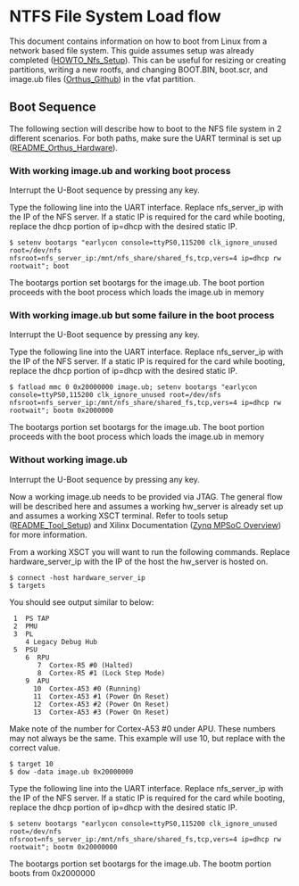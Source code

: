 # NTFS File System Load flow

This document contains information on how to boot from Linux from a network based file system. This guide assumes setup was already completed ([HOWTO_Nfs_Setup]). This can be useful for resizing or creating partitions, writing a new rootfs, and changing BOOT.BIN, boot.scr, and image.ub files ([Orthus_Github]) in the vfat partition.


## Boot Sequence

The following section will describe how to boot to the NFS file system in 2 different scenarios.
For both paths, make sure the UART terminal is set up ([README_Orthus_Hardware]).

### With working image.ub and working boot process

Interrupt the U-Boot sequence by pressing any key.

Type the following line into the UART interface. Replace nfs_server_ip with the IP of the NFS server. If a static IP is required for the card while booting, replace the dhcp portion of ip=dhcp with the desired static IP.

    $ setenv bootargs "earlycon console=ttyPS0,115200 clk_ignore_unused root=/dev/nfs nfsroot=nfs_server_ip:/mnt/nfs_share/shared_fs,tcp,vers=4 ip=dhcp rw rootwait"; boot

The bootargs portion set bootargs for the image.ub.
The boot portion proceeds with the boot process which loads the image.ub in memory

### With working image.ub but some failure in the boot process

Interrupt the U-Boot sequence by pressing any key.

Type the following line into the UART interface. Replace nfs_server_ip with the IP of the NFS server. If a static IP is required for the card while booting, replace the dhcp portion of ip=dhcp with the desired static IP.

    $ fatload mmc 0 0x20000000 image.ub; setenv bootargs "earlycon console=ttyPS0,115200 clk_ignore_unused root=/dev/nfs nfsroot=nfs_server_ip:/mnt/nfs_share/shared_fs,tcp,vers=4 ip=dhcp rw rootwait"; bootm 0x2000000

The bootargs portion set bootargs for the image.ub.
The boot portion proceeds with the boot process which loads the image.ub in memory

### Without working image.ub

Interrupt the U-Boot sequence by pressing any key.

Now a working image.ub needs to be provided via JTAG. The general flow will be described here and assumes a working hw_server is already set up and assumes a working XSCT terminal. Refer to tools setup ([README_Tool_Setup]) and Xilinx Documentation ([Zynq MPSoC Overview]) for more information.

From a working XSCT you will want to run the following commands.
Replace hardware_server_ip with the IP of the host the hw_server is hosted on.

    $ connect -host hardware_server_ip
    $ targets

You should see output similar to below:

     1  PS TAP
     2  PMU
     3  PL
        4 Legacy Debug Hub
     5  PSU
        6  RPU
           7  Cortex-R5 #0 (Halted)
           8  Cortex-R5 #1 (Lock Step Mode)
        9  APU
          10  Cortex-A53 #0 (Running)
          11  Cortex-A53 #1 (Power On Reset)
          12  Cortex-A53 #2 (Power On Reset)
          13  Cortex-A53 #3 (Power On Reset)

Make note of the number for Cortex-A53 #0 under APU. These numbers may not always be the same. This example will use 10, but replace with the correct value.

    $ target 10
    $ dow -data image.ub 0x20000000

Type the following line into the UART interface. Replace nfs_server_ip with the IP of the NFS server. If a static IP is required for the card while booting, replace the dhcp portion of ip=dhcp with the desired static IP.

    $ setenv bootargs "earlycon console=ttyPS0,115200 clk_ignore_unused root=/dev/nfs nfsroot=nfs_server_ip:/mnt/nfs_share/shared_fs,tcp,vers=4 ip=dhcp rw rootwait"; bootm 0x20000000

The bootargs portion set bootargs for the image.ub.
The bootm portion boots from 0x2000000



[README]: https://github.com/linux-genz/udk/blob/master/orthus/README.md
[README_Tool_Setup]: https://github.com/linux-genz/udk/blob/master/orthus/README_Tool_Setup.md
[README_Orthus_Hardware]: https://github.com/linux-genz/udk/blob/master/orthus/README_Orthus_Hardware.md
[README_Troubleshooting]: https://github.com/linux-genz/udk/blob/master/orthus/README_Troubleshooting.md
[HOWTO_Nfs_Setup]: https://github.com/linux-genz/udk/blob/master/orthus/HOWTO_Nfs_Setup.md
[HOWTO_Nfs_Load]: https://github.com/linux-genz/udk/blob/master/orthus/HOWTO_Nfs_Load.md
[HOWTO_Filesystem_Setup]: https://github.com/linux-genz/udk/blob/master/orthus/HOWTO_Filesystem_Setup.md
[HOWTO_Partition_Setup]: https://github.com/linux-genz/udk/blob/master/orthus/HOWTO_Partition_Setup.md
[Orthus_Github]: https://github.com/linux-genz/udk/blob/master/orthus/
[Orthus_Hardware_Guide]: https://developer.bittware.com/products/250-soc.php
[Xilinx_Downloads]: https://www.xilinx.com/support/download.html
[Zynq MPSoC Overview]: https://docs.xilinx.com/v/u/en-US/ds891-zynq-ultrascale-plus-overview
